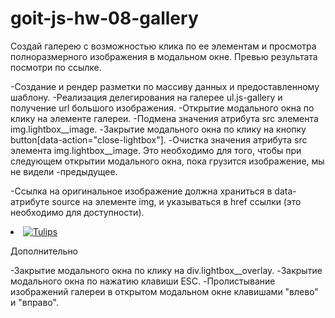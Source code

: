 # goit-js-hw-08-gallery
Создай галерею с возможностью клика по ее элементам и просмотра полноразмерного изображения в модальном окне. Превью результата посмотри по ссылке.

-Создание и рендер разметки по массиву данных и предоставленному шаблону.
-Реализация делегирования на галерее ul.js-gallery и получение url большого изображения.
-Открытие модального окна по клику на элементе галереи.
-Подмена значения атрибута src элемента img.lightbox__image.
-Закрытие модального окна по клику на кнопку button[data-action="close-lightbox"].
-Очистка значения атрибута src элемента img.lightbox__image. Это необходимо для того, чтобы при следующем открытии модального окна, пока грузится изображение, мы не видели -предыдущее.

-Ссылка на оригинальное изображение должна храниться в data-атрибуте source на элементе img, и указываться в href ссылки (это необходимо для доступности).
<li class="gallery__item">
  <a
    class="gallery__link"
    href="https://cdn.pixabay.com/photo/2010/12/13/10/13/tulips-2546_1280.jpg"
  >
    <img
      class="gallery__image"
      src="https://cdn.pixabay.com/photo/2010/12/13/10/13/tulips-2546__340.jpg"
      data-source="https://cdn.pixabay.com/photo/2010/12/13/10/13/tulips-2546_1280.jpg"
      alt="Tulips"
    />
  </a>
</li>

Дополнительно

-Закрытие модального окна по клику на div.lightbox__overlay.
-Закрытие модального окна по нажатию клавиши ESC.
-Пролистывание изображений галереи в открытом модальном окне клавишами "влево" и "вправо".
